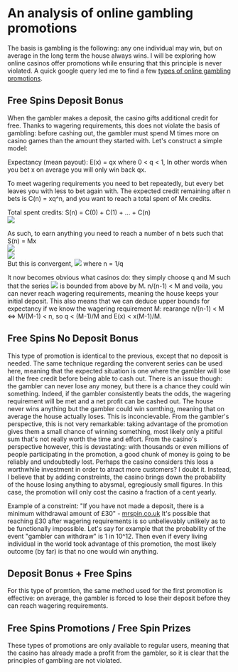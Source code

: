 # An analysis of online gambling promotions

The basis is gambling is the following: any one individual may win, but on average in the long term the house always wins. I will be exploring how online casinos offer promotions while ensuring that this principle is never violated. A quick google query led me to find a few [types of online gambling promotions](https://www.vegasslotsonline.com/free-spins/).

## Free Spins Deposit Bonus
When the gambler makes a deposit, the casino gifts additional credit for free. Thanks to wagering requirements, this does not violate the basis of gambling: before cashing out, the gambler must spend M times more on casino games than the amount they started with. Let's construct a simple model: 

Expectancy (mean payout): E(x) = qx where 0 < q < 1, In other words when you bet x on average you will only win back qx.

To meet wagering requirements you need to bet repeatedly, but every bet leaves you with less to bet again with. The expected credit remaining after n bets is 
C(n) = xq^n, and you want to reach a total spent of Mx credits. 

Total spent credits: S(n) = C(0) + C(1) + ... + C(n)<br>
<img src="https://render.githubusercontent.com/render/math?math=$S(n) = x\sum_{i=0}^{\infty} q^{i}$">

As such, to earn anything you need to reach a number of n bets such that
S(n) = Mx <br>
<img src="https://render.githubusercontent.com/render/math?math=$\Leftrightarrow x\sum_{i=0}^{\infty} q^{i} = Mx$"> <br>
<img src="https://render.githubusercontent.com/render/math?math=$\Leftrightarrow \sum_{i=0}^{\infty} q^{i} = M$"> <br>
But this is convergent, <img src="https://render.githubusercontent.com/render/math?math=\lim_{i\to\infty} \sum_{i=0}^{\infty} q^{i} = n/(n-1)"> where n = 1/q

It now becomes obvious what casinos do: they simply choose q and M such that the series <img src="https://render.githubusercontent.com/render/math?math=\sum_{i=0}^{\infty} q^{i}"> is bounded from above by M. 
n/(n-1) < M and voila, you can never reach wagering requirements, meaning the house keeps your initial deposit. This also means that we can deduce upper bounds for expectancy if we know the wagering requirement M: rearange n/(n-1) < M <=> M/(M-1) < n,  so q < (M-1)/M and E(x) < x(M-1)/M.

## Free Spins No Deposit Bonus
This type of promotion is identical to the previous, except that no deposit is needed. The same technique regarding the converent series can be used here, meaning that the expected situation is one where the gambler will lose all the free credit before being able to cash out. There is an issue though: the gambler can never lose any money, but there is a chance they could win something. Indeed, if the gambler consistently beats the odds, the wagering requirement will be met and a net profit can be cashed out. The house never wins anything but the gambler could win somthing, meaning that on average the house actually loses. This is inconcievable. From the gambler's perspective, this is not very remarkable: taking advantage of the promotion gives them a small chance of winning something, most likely only a pitiful sum that's not really worth the time and effort. From the casino's perspective however, this is devastating: with thousands or even millions of people participating in the promotion, a good chunk of money is going to be reliably and undoubtedly lost. Perhaps the casino considers this loss a worthwhile investment in order to atract more customers? I doubt it. Instead, I believe that by adding constreints, the casino brings down the probability of the house losing anything to abysmal, egregiously small figures. In this case, the promotion will only cost the casino a fraction of a cent yearly.

Example of a constreint:
"If you have not made a deposit, there is a minimum withdrawal amount of £30" - [mrspin.co.uk](https://www.mrspin.co.uk/our-terms/terms-and-conditions/)
It's possible that reaching £30 after wagering requirements is so unbelievably unlikely as to be functionally impossible. Let's say for example that the probability of the event "gambler can withdraw" is 1 in 10^12. Then even if every living individual in the world took advantage of this promotion, the most likely outcome (by far) is that no one would win anything.

## Deposit Bonus + Free Spins
For this type of promtion, the same method used for the first promotion is effective: on average, the gambler is forced to lose their deposit before they can reach wagering requirements.

## Free Spins Promotions / Free Spin Prizes
These types of promotions are only available to regular users, meaning that the casino has already made a profit from the gambler, so it is clear that the principles of gambling are not violated.

